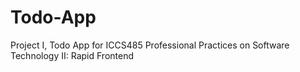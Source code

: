 # Todo-App
Project I, Todo App for ICCS485 Professional Practices on Software Technology II: Rapid Frontend
